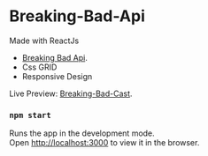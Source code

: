 # Breaking-Bad-Api

Made with ReactJs
- [Breaking Bad Api](https://breakingbadapi.com/documentation).
- Css GRID
- Responsive Design

Live Preview: [Breaking-Bad-Cast](https://breaking-badd.netlify.app/).

### `npm start`

Runs the app in the development mode.<br />
Open [http://localhost:3000](http://localhost:3000) to view it in the browser.
